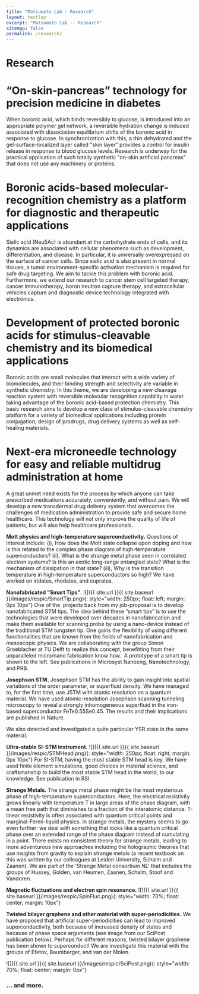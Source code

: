 ```yaml
---
title: "Matsumoto Lab - Research"
layout: textlay
excerpt: "Matsumoto Lab -- Research"
sitemap: false
permalink: /research/
---
```


# Research

# “On-skin-pancreas” technology for precision medicine in diabetes
When boronic acid, which binds reversibly to glucose, is introduced into an appropriate polymer gel network, a reversible hydration change is induced associated with dissociation equilibrium shifts of the boronic acid in response to glucose. In synchronization with this, a thin dehydrated and the gel-surface-localized layer called "skin layer" provides a control for insulin release in response to blood glucose levels. Research is underway for the practical application of such totally synthetic "on-skin artificial pancreas" that does not use any machinery or proteins.

# Boronic acids-based molecular-recognition chemistry as a platform for diagnostic and therapeutic applications
Sialic acid (Neu5Ac) is abundant at the carbohydrate ends of cells, and its dynamics are associated with cellular phenomena such as development, differentiation, and disease. In particular, it is universally overexpressed on the surface of cancer cells. Since sialic acid is also present in normal tissues, a tumor environment-specific activation mechanism is required for safe drug targeting. We aim to tackle this problem with boronic acid. Furthermore, we extend our research to cancer stem cell targeted therapy, cancer immunotherapy, boron neutron capture therapy, and extracellular vehicles capture and diagnostic device technology integrated with electronics.

# Development of protected boronic acids for stimulus-cleavable chemistry and its biomedical applications
Boronic acids are small molecules that interact with a wide variety of biomolecules, and their binding strength and selectivity are variable in synthetic chemistry. In this theme, we are developing a new cleavage reaction system with reversible molecular recognition capability in water taking advantage of the boronic acid-based protection chemistry. This basic research aims to develop a new class of stimulus-cleavable chemistry platform for a variety of biomedical applications including protein conjugation, design of prodrugs, drug delivery systems as well as self-healing materials. 

# Next-era microneedle technology for easy and reliable multidrug administration at home
A great unmet need exists for the process by which anyone can take prescribed medications accurately, conveniently, and without pain. We will develop a new transdermal drug delivery system that overcomes the challenges of medication administration to provide safe and secure home healthcare. This technology will not only improve the quality of life of patients, but will also help healthcare professionals.

**Mott physics and high-temperature superconductivity.** Questions of interest include: (i), How does the Mott state collapse upon doping and how is this related to the complex phase diagram of high-temperature superconductors? (ii), What is the strange metal phase seen in correlated electron systems? Is this an exotic long-range entangled state? What is the mechanism of dissipation in that state? (iii), Why is the transition temperature in high-temperature superconductors so high? We have worked on iridates, rhodates, and cuprates.

**Nanofabricated "Smart Tips"**.
![]({{ site.url }}{{ site.baseurl }}/images/respic/SmartTip.png){: style="width: 250px; float: left; margin: 0px  10px"}
One of the  projects back from my job-proposal is to develop nanofabricated STM tips. The idea behind these “smart tips” is to use the technologies that were developed over decades in nanofabrication and make them available for scanning probe by using a nano-device instead of the traditional STM tungsten tip. One gains the flexibility of using different functionalities that are known from the fields of nanofabrication and mesoscopic physics. We are collaborating with the group Simon Groeblacher at TU Delft to realize this concept, benefitting from their unparalleled micro/nano fabrication know how.  A prototype of a smart tip is shown to the left. See publications in Microsyst Nanoeng, Nanotechnology, and PRB.

**Josephson STM.** Josephson STM has the ability to gain insight into spatial variations of the order parameter, or superfluid density. We have managed to, for the first time, use JSTM with atomic resolution on a quantum material.
We have used atomic-resolution Josephson scanning tunneling microscopy to reveal a strongly inhomogeneous superfluid in the iron-based superconductor FeTe0.55Se0.45. The results and their implications are published in Nature.

We also detected and investigated a quite particular YSR state in the same material.

**Ultra-stable SI-STM instrument.**  ![]({{ site.url }}{{ site.baseurl }}/images/respic/STMHead.png){: style="width: 250px; float: right; margin: 0px 10px"}
For SI-STM, having the most stable STM head is key. We have used finite element simulations, good choices in material science, and craftsmanship to build the most stable STM head in the world, to our knowledge. See publication in RSI.


**Strange Metals.** The strange metal phase might be the most mysterious phase of high-temperature superconductors. Here, the electrical resistivity grows linearly with temperature T in large areas of the phase diagram, with a mean free path that diminishes to a fraction of the interatomic distance. T-linear resistivity is often associated with quantum critical points and marginal-Fermi-liquid physics. In strange metals, the mystery seems to go even further: we deal with something that looks like a quantum critical phase over an extended range of the phase diagram instead of cumulating in a point. There exists no consistent theory for strange metals, leading to more adventurous new approaches including the holographic theories that use insights from gravity to explain strange metals (a recent textbook on this was written by our colleagues at Leiden University, Schalm and Zaanen).
We are part of the 'Strange Metal consortium NL' that includes the groups of Hussey, Golden, van Heumen, Zaanen, Schalm, Stoof and Vandoren. 

**Magnetic fluctuations and electron spin resonance.**
![]({{ site.url }}{{ site.baseurl }}/images/respic/SpinFluc.png){: style="width: 70%; float: center; margin: 10px"}

**Twisted bilayer graphene and other material with super-periodicities.**
We have proposed that artificial super-periodicities can lead to improved superconductivity, both because of increased density of states and because of phase space arguments (see image from our SciPost publication below). Perhaps for different reasons, twisted bilayer graphene has been shown to superconduct! We are investigate this material with the groups of Efetov, Baumberger, and van der Molen.

![]({{ site.url }}{{ site.baseurl }}/images/respic/SciPost.png){: style="width: 70%; float: center; margin: 0px"}

### ... and more.
